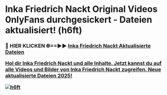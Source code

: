 # Inka Friedrich Nackt Original Videos 0nlyFans durchgesickert - Dateien aktualisiert! (h6ft)

<h3>🔴 HIER KLICKEN 🌐==►► <a href="https://tinyurl.com/h6vf6nb8" rel="nofollow">Inka Friedrich Nackt Aktualisierte Dateien

Hol dir Inka Friedrich Nackt und alle Inhalte. Jetzt kannst du auf alle Videos und Bilder von Inka Friedrich Nackt zugreifen. Neue aktualisierte Dateien 2025!

[![h6ft](https://i.imgur.com/sD4kR3V.gif)](https://tinyurl.com/h6vf6nb8)
